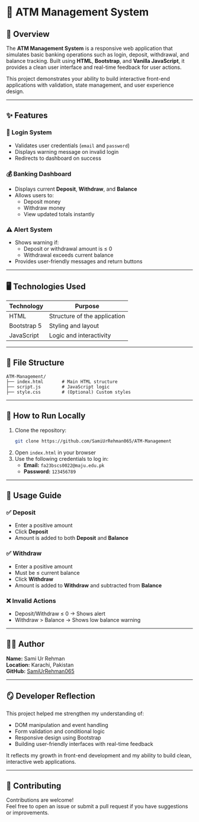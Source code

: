 # 🏦 ATM Management System

## 📌 Overview
The **ATM Management System** is a responsive web application that simulates basic banking operations such as login, deposit, withdrawal, and balance tracking. Built using **HTML**, **Bootstrap**, and **Vanilla JavaScript**, it provides a clean user interface and real-time feedback for user actions.

This project demonstrates your ability to build interactive front-end applications with validation, state management, and user experience design.

---

## ✨ Features

### 🔐 Login System
- Validates user credentials (`email` and `password`)
- Displays warning message on invalid login
- Redirects to dashboard on success

### 💰 Banking Dashboard
- Displays current **Deposit**, **Withdraw**, and **Balance**
- Allows users to:
  - Deposit money
  - Withdraw money
  - View updated totals instantly

### ⚠️ Alert System
- Shows warning if:
  - Deposit or withdrawal amount is ≤ 0
  - Withdrawal exceeds current balance
- Provides user-friendly messages and return buttons

---

## 🖥️ Technologies Used

| Technology   | Purpose                        |
|--------------|--------------------------------|
| HTML         | Structure of the application   |
| Bootstrap 5  | Styling and layout             |
| JavaScript   | Logic and interactivity        |

---

## 🧱 File Structure

```
ATM-Management/
├── index.html       # Main HTML structure
├── script.js        # JavaScript logic
├── style.css        # (Optional) Custom styles
```

---

## 🚀 How to Run Locally

1. Clone the repository:
   ```bash
   git clone https://github.com/SamiUrRehman065/ATM-Management
   ```
2. Open `index.html` in your browser  
3. Use the following credentials to log in:
   - **Email:** `fa23bscs0022@maju.edu.pk`
   - **Password:** `123456789`

---

## 🧪 Usage Guide

### ✅ Deposit
- Enter a positive amount
- Click **Deposit**
- Amount is added to both **Deposit** and **Balance**

### ✅ Withdraw
- Enter a positive amount
- Must be ≤ current balance
- Click **Withdraw**
- Amount is added to **Withdraw** and subtracted from **Balance**

### ❌ Invalid Actions
- Deposit/Withdraw ≤ 0 → Shows alert
- Withdraw > Balance → Shows low balance warning

---

## 🧑‍💻 Author

**Name:** Sami Ur Rehman  
**Location:** Karachi, Pakistan  
**GitHub:** [SamiUrRehman065](https://github.com/SamiUrRehman065)

---

## 🪞 Developer Reflection

This project helped me strengthen my understanding of:

- DOM manipulation and event handling  
- Form validation and conditional logic  
- Responsive design using Bootstrap  
- Building user-friendly interfaces with real-time feedback

It reflects my growth in front-end development and my ability to build clean, interactive web applications.

---

## 🤝 Contributing

Contributions are welcome!  
Feel free to open an issue or submit a pull request if you have suggestions or improvements.

```

